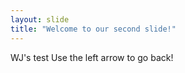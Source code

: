 ```yaml
---
layout: slide
title: "Welcome to our second slide!"
---
```

WJ's test
Use the left arrow to go back!
